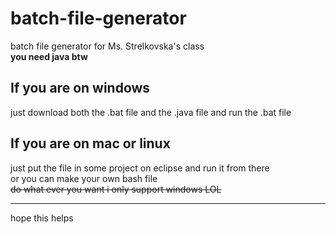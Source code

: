 # batch-file-generator
batch file generator for Ms. Strelkovska's class\
**you need java btw**

## If you are on windows
just download both the .bat file and the .java file and run the .bat file

## If you are on mac or linux
just put the file in some project on eclipse and run it from there\
or you can make your own bash file\
~~do what ever you want i only support windows LOL~~

---
hope this helps
